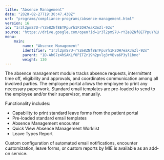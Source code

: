 ```yaml
---
title: "Absence Management"
date: "2020-02-27T19:30:47.430Z"
url: "programs/compliance-programs/absence-management.html"
version: 16
id: "1r3l2pmS7U-rYZe8ZNf8ETPpuYh1F2OH7eaX3nZl-92s"
source: "https://drive.google.com/open?id=1r3l2pmS7U-rYZe8ZNf8ETPpuYh1F2OH7eaX3nZl-92s"
menu:
    main:
        name: "Absence Management"
        identifier: "1r3l2pmS7U-rYZe8ZNf8ETPpuYh1F2OH7eaX3nZl-92s"
        parent: "1D-Ah67z4hSAKLf0PITZr19h2pvlg3rVBva6P3yl1bno"
        weight: 130
---
```

The absence management module tracks absence requests, intermittent time off, eligibility and approvals, and coordinates communication among all involved parties. The employee portal allows the employee to print any necessary paperwork. Standard email templates are pre-loaded to send to the employee and/or their supervisor, manually.

Functionality includes:

* Capability to print standard leave forms from the patient portal
* Pre-loaded standard email templates
* Absence Management encounter
* Quick View Absence Management Worklist
* Leave Types Report

Custom configuration of automated email notifications, encounter customization, leave forms, or custom reports by MIE is available as an add-on service.

